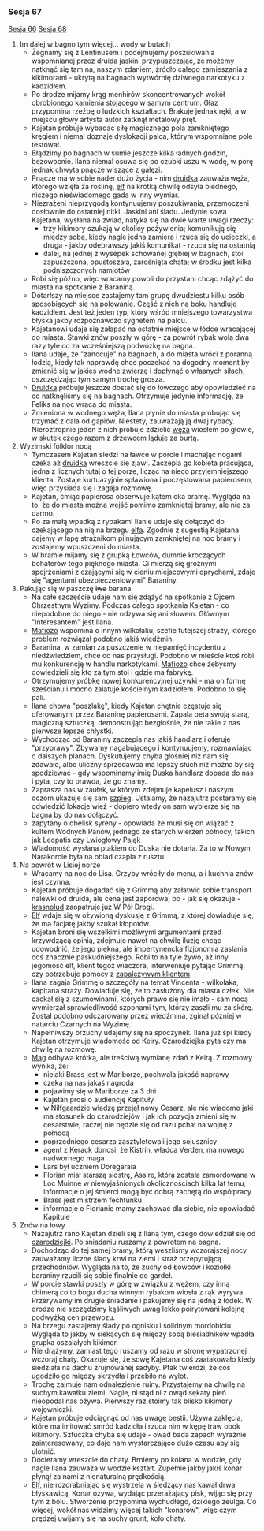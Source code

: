 ### Sesja 67
[Sesja 66](#sesja-66) [Sesja 68](#sesja-68)
1. Im dalej w bagno tym więcej... wody w butach
    - Żegnamy się z Lentinusem i podejmujemy poszukiwania wspomnianej przez druida jaskini przypuszczając, że możemy natknąć się tam na, naszym zdaniem, źródło całego zamieszania z kikimorami - ukrytą na bagnach wytwórnię dziwnego narkotyku z kadzidłem.
    - Po drodze mijamy krąg menhirów skoncentrowanych wokół obrobionego kamienia stojącego w samym centrum. Głaz przypomina rzeźbę o ludzkich kształtach. Brakuje jednak ręki, a w miejscu głowy artysta autor zatknął metalowy pręt.
    - Kajetan próbuje wybadać siłę magicznego pola zamkniętego kręgiem i niemal doznaje dyslokacji palca, którym wspomniane pole testował.
    - Błądzimy po bagnach w sumie jeszcze kilka ładnych godzin, bezowocnie. Ilana niemal osuwa się po czubki uszu w wodę, w porę jednak chwyta pnącze wiszące z gałęzi.
    - Pnącze ma w sobie nader dużo życia - nim [druidka](Ilana) zauważa węża, którego wzięła za roślinę, [elf](Kajetan) na krótką chwilę odsyła biednego, niczego nieświadomego gada w inny wymiar.
    - Niezrażeni nieprzygodą kontynuujemy poszukiwania, przemoczeni dosłownie do ostatniej nitki. Jaskini ani śladu. Jedynie sowa Kajetana, wysłana na zwiad, natyka się na dwie warte uwagi rzeczy:
        - trzy kikimory szukają w okolicy pożywienia; komunikują się między sobą, kiedy nagle jedna zamiera i rzuca się do ucieczki, a druga - jakby odebrawszy jakiś komunikat - rzuca się na ostatnią
        - dalej, na jednej z wysepek schowanej głębiej w bagnach, stoi zapuszczona, opustoszała, zarośnięta chata; w środku jest kilka podniszczonych namiotów
    - Robi się późno, więc wracamy powoli do przystani chcąc zdążyć do miasta na spotkanie z Baraniną.
    - Dotarłszy na miejsce zastajemy tam grupę dwudziestu kilku osób sposobiących się na polowanie. Część z nich na boku handluje kadzidłem. Jest też jeden typ, który wśród mniejszego towarzystwa błyska jakby rozpoznawczo sygnetem na palcu.
    - Kajetanowi udaje się załapać na ostatnie miejsce w łódce wracającej do miasta. Stawki znów poszły w górę - za powrót rybak woła dwa razy tyle co za wcześniejszą podwózkę na bagna.
    - Ilana udaje, że "zanocuje" na bagnach, a do miasta wróci z poranną łodzią, kiedy tak naprawdę chce poczekać na dogodny moment by zmienić się w jakieś wodne zwierzę i dopłynąć o własnych siłach, oszczędzając tym samym trochę grosza.
    - [Druidka](Ilana) próbuje jeszcze dostać się do łowczego aby opowiedzieć na co natknęliśmy się na bagnach. Otrzymuje jedynie informację, że Feliks na noc wraca do miasta.
    - Zmieniona w wodnego węża, Ilana płynie do miasta próbując się trzymać z dala od gapiów. Niestety, zauważają ją dwaj rybacy. Nieroztropnie jeden z nich próbuje zdzielić [węża](Ilana) wiosłem po głowie, w skutek czego  razem z drzewcem ląduje za burtą.
2.  Wyzimski folklor nocą
    - Tymczasem Kajetan siedzi na ławce w porcie i machając nogami czeka aż [druidka](Ilana) wreszcie się zjawi. Zaczepia go kobieta pracująca, jedna z licznych tutaj o tej porze, licząc na nieco przyjemniejszego klienta. Zostaje kurtuazyjnie spławiona i poczęstowana papierosem, więc przysiada się i zagaja rozmowę.
    - Kajetan, ćmiąc papierosa obserwuje kątem oka bramę. Wygląda na to, że do miasta można wejść pomimo zamkniętej bramy, ale nie za darmo.
    - Po za małą wpadką z rybakami Ilanie udaje się dołączyć do czekającego na nią na brzegu [elfa](Kajetan). Zgodnie z sugestią Kajetana dajemy w łapę strażnikom pilnującym zamkniętej na noc bramy i zostajemy wpuszczeni do miasta.
    - W bramie mijamy się z grupką Łowców, dumnie kroczących bohaterów tego pięknego miasta. Ci mierzą się groźnymi spojrzeniami z czającymi się w cieniu miejscowymi oprychami, zdaje się "agentami ubezpieczeniowymi" Baraniny.
3. Pakując się w paszczę ~~lwa~~ barana
    - Na całe szczęście udaje nam się zdążyć na spotkanie z Ojcem Chrzestnym Wyzimy. Podczas całego spotkania Kajetan - co niepodobne do niego - nie odzywa się ani słowem. Głównym "interesantem" jest Ilana.
    - [Mafiozo](Baranina) wspomina o innym wilkołaku, szefie tutejszej straży, którego problem rozwiązał podobno jakiś wiedźmin.
    - Baranina, w zamian za puszczenie w niepamięć incydentu z niedźwiedziem, chce od nas przysługi. Podobno w mieście ktoś robi mu konkurencję w handlu narkotykami. [Mafiozo](Baranina) chce żebyśmy dowiedzieli się kto za tym stoi i gdzie ma fabrykę.
    - Otrzymujemy próbkę nowej konkurencyjnej używki - ma on formę sześcianu i mocno zalatuje kościelnym kadzidłem. Podobno to się pali. 
    - Ilana chowa "poszlakę", kiedy Kajetan chętnie częstuje się oferowanymi przez Baraninę papierosami. Zapala peta swoją starą, magiczną sztuczką, demonstrując bezgłośnie, że nie takie z nas pierwsze lepsze chłystki.
    - Wychodząc od Baraniny zaczepia nas jakiś handlarz i oferuje "przyprawy". Zbywamy nagabującego i kontynuujemy, rozmawiając o dalszych planach. Dyskutujemy chyba głośniej niż nam się zdawało, albo uliczny sprzedawca ma lepszy słuch niż można by się spodziewać - gdy wspominamy imię Duska handlarz dopada do nas i pyta, czy to prawda, że go znamy.
    - Zaprasza nas w zaułek, w którym zdejmuje kapelusz i naszym oczom ukazuje się sam [szpieg](Dusek). Ustalamy, że nazajutrz postaramy się odwiedzić lokacje wież - dopiero wtedy on sam wybierze się na bagna by do nas dołączyć.
    - zapytany o obelisk syreny - opowiada że musi się on wiązać z kultem Wodnych Panów, jednego ze starych wierzeń północy, takich jak Leopatis czy Lwiogłowy Pająk
    - Wiadomość wysłana ptakiem do Duska nie dotarła. Za to w Nowym Narakorcie była na obiad czapla z rusztu.
3.  Na powrót w Lisiej norze
    - Wracamy na noc do Lisa. Grzyby wróciły do menu, a i kuchnia znów jest czynna.
    - Kajetan próbuje dogadać się z Grimmą aby załatwić sobie transport nalewki od druida, ale cena jest zaporowa, bo - jak się okazuje - [krasnolud](Grimma) zaopatruje już W Pół Drogi.
    - [Elf](Kajetan) wdaje się w ożywioną dyskusję z Grimmą, z której dowiaduje się, że ma facjatę jakby szukał kłopotów. 
    - Kajetan broni się wszelkimi możliwymi argumentami przed krzywdzącą opinią, zdejmuje nawet na chwilę iluzję chcąc udowodnić, że jego piękna, ale impertynencka fizjonomia zasłania coś znacznie paskudniejszego. Robi to na tyle żywo, aż inny jegomość elf, klient tegoż wieczora, interweniuje pytając Grimmę, czy potrzebuje pomocy z [zapalczywym klientem](Kajetan).
    - Ilana zagaja Grimmę o szczegóły na temat Vincenta - wilkołaka, kapitana straży. Dowiaduje się, że to zasłużony dla miasta człek. Nie cackał się z szumowinami, których prawo się nie imało - sam nocą wymierzał sprawiedliwość szponami tym, którzy zaszli mu za skórę. Został podobno odczarowany przez wiedźmina, zginął później w natarciu Czarnych na Wyzimę.
    - Napełniwszy brzuchy udajemy się na spoczynek. Ilana już śpi kiedy Kajetan otrzymuje wiadomość od Keiry. Czarodziejka pyta czy ma chwilę na rozmowę.
    - [Mag](Kajetan) odbywa krótką, ale treściwą wymianę zdań z Keirą. Z rozmowy wynika, że:
        - niejaki Brass jest w Mariborze, pochwala jakość naprawy
        - czeka na nas jakaś nagroda
        - pojawimy się w Mariborze za 3 dni
        - Kajetan prosi o audiencję Kapituły
        - w Nilfgaardzie władzę przejął nowy Cesarz, ale nie wiadomo jaki ma stosunek do czarodziejów i jak ich pozycja zmieni się w cesarstwie; raczej nie będzie się od razu pchał na wojnę z północą
        - poprzedniego cesarza zasztyletowali jego sojusznicy
        - agent z Kerack donosi, że Kistrin, władca Verden, ma nowego nadwornego maga
        - Lars był uczniem Doregaraia
        - Florian miał starszą siostrę, Assire, która została zamordowana w Loc Muinne w niewyjaśnionych okolicznościach kilka lat temu; informacje o jej śmierci mogą być dobrą zachętą do współpracy
        - Brass jest mistrzem fechtunku
        - informacje o Florianie mamy zachować dla siebie, nie opowiadać Kapitule
4. Znów na łowy
    - Nazajutrz rano Kajetan dzieli się z Ilaną tym, czego dowiedział się od [czarodziejki](Keira). Po śniadaniu ruszamy z powrotem na bagna.
    - Dochodząc do tej samej bramy, którą weszliśmy wczorajszej nocy zauważamy liczne ślady krwi na ziemi i straż przepytującą przechodniów. Wygląda na to, że zuchy od Łowców i koziołki baraniny rzucili się sobie finalnie do gardeł.
    - W porcie stawki poszły w górę w związku z wężem, czy inną chimerą co to bogu ducha winnym rybakom wiosła z rąk wyrywa. Przerywamy im drugie śniadanie i pakujemy się na jedną z łódek. W drodze nie szczędzimy kąśliwych uwag lekko poirytowani kolejną podwyżką cen przewozu.
    - Na brzegu zastajemy ślady po ognisku i solidnym mordobiciu. Wygląda to jakby w siekących się między sobą biesiadników wpadła grupka oszalałych kikimor.
    - Nie drążymy, zamiast tego ruszamy od razu w stronę wypatrzonej wczoraj chaty. Okazuje się, że sowę Kajetana coś zaatakowało kiedy siedziała na dachu zrujnowanej sadyby. Ptak twierdzi, że coś ugodziło go między skrzydła i przebiło na wylot.
    - Trochę zajmuje nam odnalezienie ruiny. Przystajemy na chwilę na suchym kawałku ziemi. Nagle, ni stąd ni z owąd sękaty pień nieopodal nas ożywa. Pierwszy raz stoimy tak blisko kikimory wojowniczki.
    - Kajetan próbuje odciągnąć od nas uwagę bestii. Używa zaklęcia, które ma imitować smród kadzidła i rzuca nim w kępę traw obok kikimory. Sztuczka chyba się udaje - owad bada zapach wyraźnie zainteresowany, co daje nam wystarczająco dużo czasu aby się ulotnić.
    - Docieramy wreszcie do chaty. Brniemy po kolana w wodzie, gdy nagle Ilana zauważa w wodzie kształt. Zupełnie jakby jakiś konar płynął za nami z nienaturalną prędkością.
    - [Elf](Kajetan), nie rozdrabniając się wystrzela w śledzący nas kawał drwa błyskawicą. Konar ożywa, wydając przerażający pisk, wijąc się przy tym z bólu. Stworzenie przypomina wychudłego, dzikiego zeulga. Co więcej, wokół nas widzimy więcej takich "konarów", więc czym prędzej uwijamy się na suchy grunt, koło chaty.